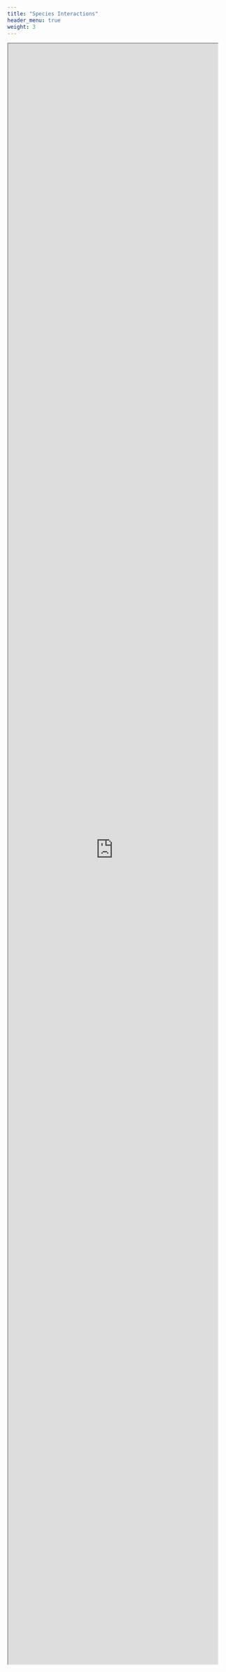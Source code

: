 ```yaml
---
title: "Species Interactions"
header_menu: true
weight: 3
---
```


<div style="width:95% height:95%">
  <iframe src="https://vt-ecostudies-atlas.shinyapps.io/wildbee_interactions" width="95%" height="95%" allowtransparency="true">
  </iframe>
</div>